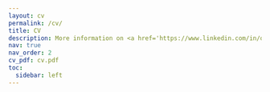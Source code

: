 ```yaml
---
layout: cv
permalink: /cv/
title: CV
description: More information on <a href='https://www.linkedin.com/in/quentinguimard/'>LinkedIn</a>.
nav: true
nav_order: 2
cv_pdf: cv.pdf
toc:
  sidebar: left
---
```

